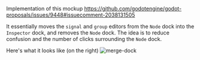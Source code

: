Implementation of this mockup https://github.com/godotengine/godot-proposals/issues/9448#issuecomment-2038131505 

It essentially moves the `signal` and `group` editors from the `Node` dock into the `Inspector` dock, and removes the `Node` dock. 
The idea is to reduce confusion and the number of clicks surrounding the `Node` dock.

Here's what it looks like (on the right)
![merge-dock](https://github.com/dugramen/godot-merge-node-docks/assets/54819319/d78d06a5-4087-4476-acda-4d39863f5ba7)


